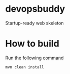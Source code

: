 # devopsbuddy
Startup-ready web skeleton

# How to build
Run the following command
```
mvn clean install
```
